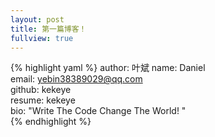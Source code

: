 ```yaml
---
layout: post
title: 第一篇博客！
fullview: true
---
```


{% highlight yaml %}
  author:  叶斌
  name: Daniel  
  email: yebin38389029@qq.com  
  github: kekeye  
  resume: kekeye  
  bio: "Write The Code Change The World! "  
{% endhighlight %}